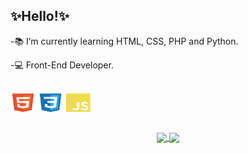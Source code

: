 ## ✨Hello!✨
<p>-📚 I’m currently learning HTML, CSS, PHP and Python.</p>

<p>-💻 Front-End Developer. </p>

<div style="display: inline_block"><br>
    <img align="center" alt="Sa-HTML" height="30" width="40" src="https://raw.githubusercontent.com/devicons/devicon/master/icons/html5/html5-original.svg">
    <img align="center" alt="Sa-CSS" height="30" width="40" src="https://raw.githubusercontent.com/devicons/devicon/master/icons/css3/css3-original.svg">
     <img align="center" alt="Sa-Js" height="30" width="40" src="https://raw.githubusercontent.com/devicons/devicon/master/icons/javascript/javascript-plain.svg">
</div>
    <p align="center"> <br>
    
  <a href="https://github.com/anuraghazra/github-readme-stats">
    <img
      align="center"
      height="160"
      src="https://github-readme-stats.vercel.app/api?username=sabrinasoaress&show_icons=true&theme=dracula&include_all_commits=true&count_private=true"
    />
    </a>
      <a href="https://github.com/anuraghazra/github-readme-stats">
    <img
      align="center"
         height="160"
      src="https://github-readme-stats.vercel.app/api/top-langs/?username=sabrinasoaress&layout=compact&langs_count=7&theme=dracula"
    />
  </a>
</p>
